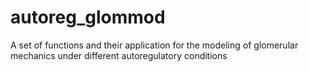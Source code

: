 # autoreg_glommod
A set of functions and their application for the modeling of glomerular mechanics under different autoregulatory conditions
